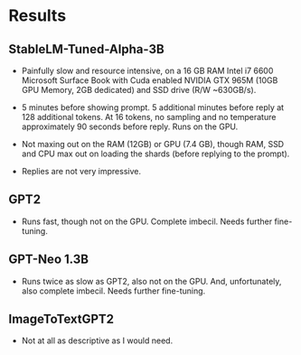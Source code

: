 # Results

## StableLM-Tuned-Alpha-3B
* Painfully slow and resource intensive, on a 16 GB RAM Intel i7 6600 Microsoft Surface Book with Cuda enabled NVIDIA GTX 965M (10GB GPU Memory, 2GB dedicated) and SSD drive (R/W ~630GB/s). 

* 5 minutes before showing prompt. 5 additional minutes before reply at 128 additional tokens. At 16 tokens, no sampling and no temperature approximately 90 seconds before reply. Runs on the GPU.

* Not maxing out on the RAM (12GB) or GPU (7.4 GB), though RAM, SSD and CPU max out on loading the shards (before replying to the prompt). 

* Replies are not very impressive.

## GPT2 
* Runs fast, though not on the GPU. Complete imbecil. Needs further fine-tuning.

## GPT-Neo 1.3B
* Runs twice as slow as GPT2, also not on the GPU. And, unfortunately, also complete imbecil. Needs further fine-tuning.

## ImageToTextGPT2
* Not at all as descriptive as I would need.